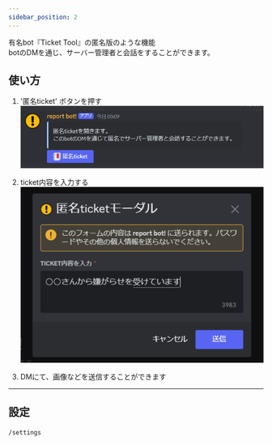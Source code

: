```yaml
---
sidebar_position: 2
---
```


有名bot『Ticket Tool』の匿名版のような機能  
botのDMを通じ、サーバー管理者と会話をすることができます。


## 使い方
1. '匿名ticket' ボタンを押す
![pticket_01](./assets/pticket_01.png)

2. ticket内容を入力する
![pticket_02](./assets/pticket_02.png)

3. DMにて、画像などを送信することができます

---

## 設定

```
/settings
```